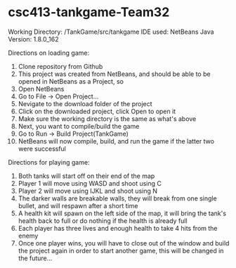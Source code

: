 # csc413-tankgame-Team32
Working Directory: /TankGame/src/tankgame
IDE used: NetBeans
Java Version: 1.8.0_162

Directions on loading game:
1. Clone repository from Github
2. This project was created from NetBeans, and should be able to be opened in NetBeans as a Project, so
3. Open NetBeans
4. Go to File -> Open Project...
5. Nevigate to the download folder of the project
6. Click on the downloaded project, click Open to open it
7. Make sure the working directory is the same as what's above
8. Next, you want to compile/build the game
9. Go to Run -> Build Project(TankGame)
10. NetBeans will now compile, build, and run the game if the latter two were successful

Directions for playing game:
1. Both tanks will start off on their end of the map
2. Player 1 will move using WASD and shoot using C
3. Player 2 will move using IJKL and shoot using N
4. The darker walls are breakable walls, they will break from one single bullet, and will respawn after a short time
5. A health kit will spawn on the left side of the map, it will bring the tank's health back to full or do nothing if the health is already full
6. Each player has three lives and enough health to take 4 hits from the enemy
7. Once one player wins, you will have to close out of the window and build the project again in order to start another game, this will be changed in the future...
